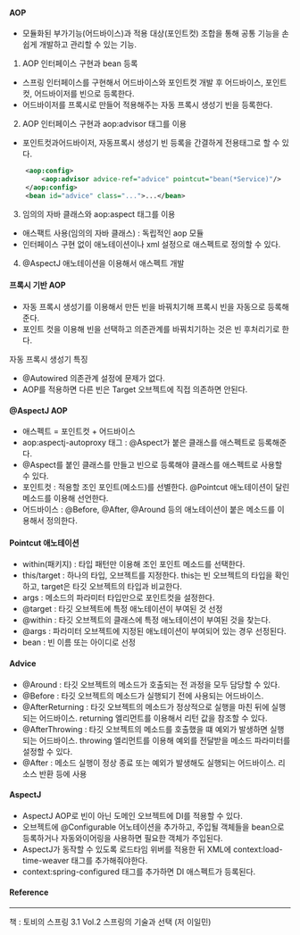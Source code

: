 
#### AOP

- 모듈화된 부가기능(어드바이스)과 적용 대상(포인트컷) 조합을 통해 공통 기능을 손쉽게 개발하고 관리할 수 있는 기능.

1. AOP 인터페이스 구현과 bean 등록
- 스프링 인터페이스를 구현해서 어드바이스와 포인트컷 개발 후 어드바이스, 포인트컷, 어드바이저를 빈으로 등록한다.
- 어드바이저를 프록시로 만들어 적용해주는 자동 프록시 생성기 빈을 등록한다.

2. AOP 인터페이스 구현과 aop:advisor 태그를 이용
- 포인트컷과어드바이저, 자동프록시 생성기 빈 등록을 간결하게 전용태그로 할 수 있다.
```xml
    <aop:config>
        <aop:advisor advice-ref="advice" pointcut="bean(*Service)"/>
    </aop:config>
    <bean id="advice" class="...">...</bean>
```

3. 임의의 자바 클래스와 aop:aspect 태그를 이용
- 애스팩트 사용(임의의 자바 클래스) : 독립적인 aop 모듈
- 인터페이스 구현 없이 애노테이션이나 xml 설정으로 애스펙트로 정의할 수 있다.

4. @AspectJ 애노테이션을 이용해서 애스펙트 개발

#### 프록시 기반 AOP

- 자동 프록시 생성기를 이용해서 만든 빈을 바꿔치기해 프록시 빈을 자동으로 등록해준다.
- 포인트 컷을 이용해 빈을 선택하고 의존관계를 바꿔치기하는 것은 빈 후처리기로 한다.

자동 프록시 생성기 특징
- @Autowired 의존관계 설정에 문제가 없다.
- AOP를 적용하면 다른 빈은 Target 오브젝트에 직접 의존하면 안된다.

#### @AspectJ AOP

- 애스펙트 = 포인트컷 + 어드바이스
- aop:aspectj-autoproxy 태그 : @Aspect가 붙은 클래스를 애스펙트로 등록해준다.
- @Aspect를 붙인 클래스를 만들고 빈으로 등록해야 클래스를 애스펙트로 사용할 수 있다.
- 포인트컷 : 적용할 조인 포인트(메소드)를 선별한다. @Pointcut 애노테이션이 달린 메소드를 이용해 선언한다.
- 어드바이스 : @Before, @After, @Around 등의 애노테이션이 붙은 메소드를 이용해서 정의한다.

#### Pointcut 애노테이션

- within(패키지) : 타입 패턴만 이용해 조인 포인트 메소드를 선택한다.
- this/target : 하나의 타입, 오브젝트를 지정한다. this는 빈 오브젝트의 타입을 확인하고, target은 타깃 오브젝트의 타입과 비교한다.
- args : 메소드의 파라미터 타입만으로 포인트컷을 설정한다.
- @target : 타깃 오브젝트에 특정 애노테이션이 부여된 것 선정
- @within : 타깃 오브젝트의 클래스에 특정 애노테이션이 부여된 것을 찾는다.
- @args : 파라미터 오브젝트에 지정된 애노테이션이 부여되어 있는 경우 선정된다.
- bean : 빈 이름 또는 아이디로 선정

#### Advice

- @Around : 타깃 오브젝트의 메소드가 호출되는 전 과정을 모두 담당할 수 있다.
- @Before : 타깃 오브젝트의 메소드가 실행되기 전에 사용되는 어드바이스.
- @AfterReturning : 타깃 오브젝트의 메소드가 정상적으로 실행을 마친 뒤에 실행되는 어드바이스. returning 엘리먼트를 이용해서 리턴 값을 참조할 수 있다.
- @AfterThrowing : 타깃 오브젝트의 메소드를 호출했을 떄 예외가 발생하면 실행되는 어드바이스. throwing 엘리먼트를 이용해 예외를 전달받을 메소드 파라미터를 설정할 수 있다.
- @After : 메소드 실행이 정상 종료 또는 예외가 발생해도 실행되는 어드바이스. 리소스 반환 등에 사용

#### AspectJ

- AspectJ AOP로 빈이 아닌 도메인 오브젝트에 DI를 적용할 수 있다.
- 오브젝트에 @Configurable 어노테이션을 추가하고, 주입될 객체들을 bean으로 등록하거나 자동와이어링을 사용하면 필요한 객체가 주입된다.
- AspectJ가 동작할 수 있도록 로드타임 위버를 적용한 뒤 XML에 context:load-time-weaver 태그를 추가해줘야한다.
- context:spring-configured 태그를 추가하면 DI 애스펙트가 등록된다.

#### Reference
* * *
책 : 토비의 스프링 3.1 Vol.2 스프링의 기술과 선택 (저 이일민)
